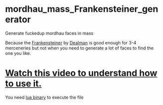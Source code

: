 # mordhau_mass_Frankensteiner_generator
Generate fuckedup mordhau faces in mass


Because the [Frankensteiner](https://github.com/Dealman/Frankensteiner) by [Dealman](https://github.com/Dealman) is good enough for 3-4 merceneries but not when you need to generate a lot of faces to find the one you like.

# [Watch this video to understand how to use it.](https://www.youtube.com/watch?v=jZPcDFCUR8Q)


You need [lua binary](http://luabinaries.sourceforge.net/download.html) to execute the file
